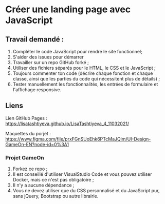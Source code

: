 # Créer une landing page avec JavaScript

## Travail demandé :
1. Compléter le code JavaScript pour rendre le site fonctionnel;
2. S'aider des issues pour démarrer
3. Travailler sur un repo GitHub forké ;
4. Utiliser des fichiers séparés pour le HTML, le CSS et le JavaScript ;
5. Toujours commenter ton code (décrire chaque fonction et chaque classe, ainsi que les parties du code qui nécessitent plus de détails) ;
6. Tester manuellement les fonctionnalités, les entrées de formulaire et l'affichage responsive.

## Liens
Lien GitHub Pages : https://lisatashtiyeva.github.io/LisaTashtiyeva_4_11032021/

Maquettes du porjet : https://www.figma.com/file/prxFGnSUoEhk6PTcMaJQim/UI-Design-GameOn-EN?node-id=0%3A1

### Projet GameOn
1. Forkez ce repo ;
2. Il est conseillé d'utiliser VisualStudio Code et vous pouvez utiliser Docker, mais ce n'est pas obligatoire ;
3. Il n'y a aucune dépendance ;
4. Vous ne devez utiliser que du CSS personnalisé et du JavaScript pur, sans jQuery, Bootstrap ou autre librairie.
